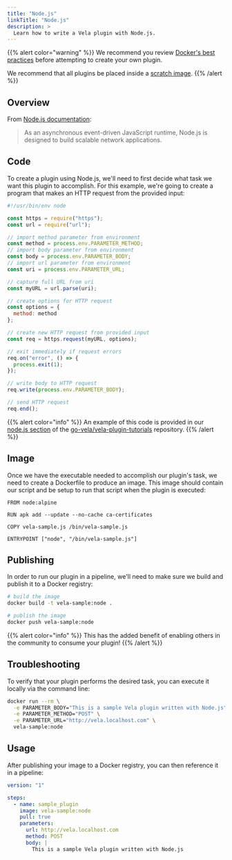 ```yaml
---
title: "Node.js"
linkTitle: "Node.js"
description: >
  Learn how to write a Vela plugin with Node.js.
---
```


{{% alert color="warning" %}}
We recommend you review [Docker's best practices](https://docs.docker.com/develop/develop-images/dockerfile_best-practices/) before attempting to create your own plugin.

We recommend that all plugins be placed inside a [scratch image](https://hub.docker.com/_/scratch).
{{% /alert %}}

## Overview

From [Node.js documentation](https://nodejs.org/):

> As an asynchronous event-driven JavaScript runtime, Node.js is designed to build scalable network applications.

## Code

To create a plugin using Node.js, we'll need to first decide what task we want this plugin to accomplish. For this example, we're going to create a program that makes an HTTP request from the provided input:

```javascript
#!/usr/bin/env node

const https = require("https");
const url = require("url");

// import method parameter from environment
const method = process.env.PARAMETER_METHOD;
// import body parameter from environment
const body = process.env.PARAMETER_BODY;
// import url parameter from environment
const uri = process.env.PARAMETER_URL;

// capture full URL from uri
const myURL = url.parse(uri);

// create options for HTTP request
const options = {
  method: method
};

// create new HTTP request from provided input
const req = https.request(myURL, options);

// exit immediately if request errors
req.on("error", () => {
  process.exit(1);
});

// write body to HTTP request
req.write(process.env.PARAMETER_BODY);

// send HTTP request
req.end();
```

{{% alert color="info" %}}
An example of this code is provided in our [node.js section](https://github.com/go-vela/vela-plugin-tutorials/tree/master/node.js) of the [go-vela/vela-plugin-tutorials](https://github.com/go-vela/vela-plugin-tutorials) repository.
{{% /alert %}}

## Image

Once we have the executable needed to accomplish our plugin's task, we need to create a Dockerfile to produce an image. This image should contain our script and be setup to run that script when the plugin is executed:

```docker
FROM node:alpine

RUN apk add --update --no-cache ca-certificates

COPY vela-sample.js /bin/vela-sample.js

ENTRYPOINT ["node", "/bin/vela-sample.js"]
```

## Publishing

In order to run our plugin in a pipeline, we'll need to make sure we build and publish it to a Docker registry:

```sh
# build the image
docker build -t vela-sample:node .

# publish the image
docker push vela-sample:node
```

{{% alert color="info" %}}
This has the added benefit of enabling others in the community to consume your plugin!
{{% /alert %}}

## Troubleshooting

To verify that your plugin performs the desired task, you can execute it locally via the command line:

```sh
docker run --rm \
  -e PARAMETER_BODY="This is a sample Vela plugin written with Node.js" \
  -e PARAMETER_METHOD="POST" \
  -e PARAMETER_URL="http://vela.localhost.com" \
  vela-sample:node
```

## Usage

After publishing your image to a Docker registry, you can then reference it in a pipeline:

```yaml
version: "1"

steps:
  - name: sample_plugin
    image: vela-sample:node
    pull: true
    parameters:
      url: http://vela.localhost.com
      method: POST
      body: |
        This is a sample Vela plugin written with Node.js
```
